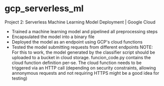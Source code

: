 # gcp_serverless_ml
Project 2: Serverless Machine Learning Model Deployment | Google Cloud
- Trained a machine learning model and pipelined all preprocessing steps
- Encapsulated the model into a binary file
- Deployed the model as an endpoint using GCP's cloud functions
- Tested the model submitting requests from different endpoints
NOTE: For this to work, the model generated by the classifier script should be uploaded to a bucket in cloud storage. funcion_code.py contains the cloud function definition per-se. The cloud function needs to be triggered via an HTTP call (depending on security constraints, allowing annonymous requests and not requiring HTTPS might be a good idea for testing)
